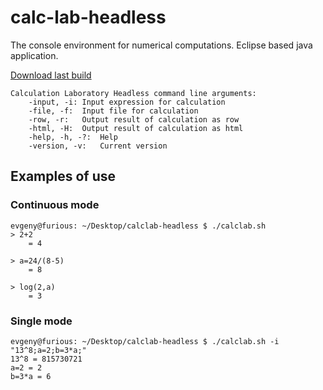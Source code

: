# calc-lab-headless
The console environment for numerical computations. Eclipse based java application.

[Download last build](http://calc-lab.com:8080/job/calc-lab-headless/lastStableBuild/artifact/build/product/target/calclab-headless-1.0.0-SNAPSHOT.zip)


```
Calculation Laboratory Headless command line arguments:
	-input, -i:	Input expression for calculation
	-file, -f:	Input file for calculation
	-row, -r:	Output result of calculation as row
	-html, -H:	Output result of calculation as html
	-help, -h, -?:	Help
	-version, -v:	Current version
```

## Examples of use
### Continuous mode
```
evgeny@furious: ~/Desktop/calclab-headless $ ./calclab.sh
> 2+2
	= 4

> a=24/(8-5)
	= 8

> log(2,a)
	= 3
```

### Single mode
```
evgeny@furious: ~/Desktop/calclab-headless $ ./calclab.sh -i "13^8;a=2;b=3*a;"
13^8 = 815730721
a=2 = 2
b=3*a = 6
```
